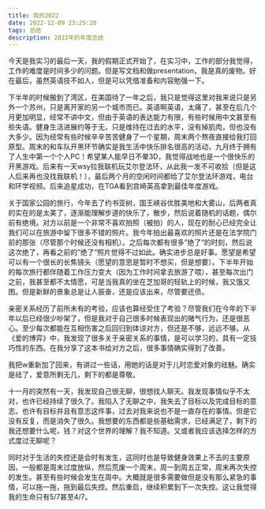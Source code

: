 ```yaml
---
title: 我的2022
date: 2022-12-09 23:25:20
tags: 总结
description: 2022年的年度总结
---
```

今天是我实习的最后一天，我的假期正式开始了，在实习中，工作的部分我觉得，工作的难度是时间多少的问题。但是写文档和做presentation，我是真的废物。好在最后，虽然英语技不如人，但是可以凭借准备和内容勉强一下。

下半年的时候搬到了湾区，在美国待了一年之后，我只是觉得这里对我来说只是另外一个苏州，只是离开家的另一个城市而已。英语啊英语，太痛了，甚至在后几个月更加明显，经常不讲中文，但由于英语的表达能力有限，有些时候用中文甚至有些失语。健身生活进展约等于无，只是维持在过去的水平，没有掉肌肉，但也没有大多少。因为经常有些时候辛辛苦苦健身了一个星期，周末两个熬夜直接给我打回原型。周末的和车队开黑环节确实是我生活中快乐排名很高的活动，九月终于拥有了人生中第一个个人PC！希望某人能早日不晕3D，我觉得战地也是一个很快乐的开黑游戏。后来有一天wsy拉我联机玩艾尔登法环，从此我一发不可收拾（但是这人后来再也没找我联机！），最后两个月的空闲时间都给了艾尔登法环游戏，电台和环学视频。后来追星成功，在TGA看到宫崎英高拿到最佳年度游戏。

关于国家公园的旅行，今年去了约书亚树，国王峡谷优胜美地和大雾山，后两者真的实在的是太美了，逐渐能理解步道的快乐了，散步，然后说着随机的话题，偶尔前有绝境。对方以前是一个非常不喜欢拍照（被拍）的人，现在的耐心已经完全让我们可以在旅游中留下很多不错的照片。我今年拍出最喜欢的照片还是在法学院门前的那张（尽管那个时候还没有相机）。之后每次都有很多”绝了“的时刻，然后说这次绝了，再看之前的”绝了“照片觉得不过如此。确实进步总是好事。愿望是希望可以有一个很长的长焦镜头（愿望的意思是暂时不想买，但是想要）。下半年开始的每次旅行都伴随着工作压力变大（因为工作时间拿去旅游了喂），甚至每次出门之前，我甚至都不太情愿，可是当我真的坐在芝加哥的轻轨上的时候，我又饿又困。但是新鲜的景象总是让人振奋，还是应该出来，尽管要还债。

亲密关系经历了前所未有的考验，应该也算经受住了考验？尽管我们在今年的下半年以后已经很少吵架了，但是我对于自己很多时候表现出的赌气行为，还是很恶心。至少每次都能在互相伤害之后回归到体谅对方，但还是不够，远远不够。从《爱的博弈》中，我发现了很多关于亲密关系的事情，是可以学习的，具有一定技巧性的东西。在我分享了这本书给对方之后，很多事情确实得到了改善。

我把w重新加了回来，有讲过一些话，用她的话是对于儿时恋爱对象的祛魅。确实是祛了，爱意所剩无几，剩下的都是尊敬。

十一月的突然有一天，我发现自己很无聊，很想找人聊天。我发现事情似乎不太对，也许已经持续了很久了。我陷入了无聊之中，我失去了目标以及完成目标的意志。也许有目标并且有意志这件事，过去对我来说也不是一直存在的事情。但是它没有反复，而是消失了很久。我想要的东西都是些基础需求，已经满足了，剩下的我还想要什么呢，钱？对这个世界的理解？我不知道。又或者我应该选择怎样的方式度过无聊呢？

同时对于生活的失控还是会时有发生，这同时也是导致健身效果上不去的主要原因，一般都是周末过度放纵，然后荒废一个周末，周一到周五正常，周末再次失控的发生。甚至有些时候会发生在周中。大概就是很多需要做但是没有那么紧急的事情，可以拖一拖，拖到最后失控。然后重启，继续积累到下一次失控。这让我觉得我的生命只有5/7甚至4/7。